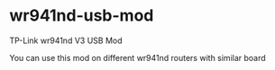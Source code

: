 # wr941nd-usb-mod
TP-Link wr941nd V3 USB Mod

You can use this mod on different wr941nd routers with similar board
